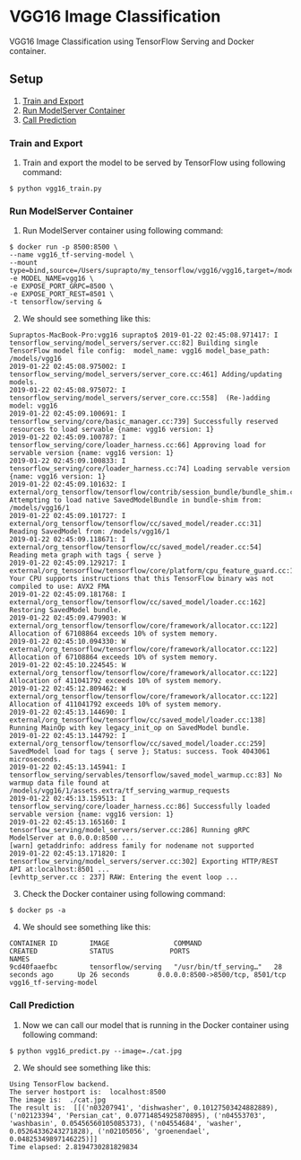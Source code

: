 # VGG16 Image Classification
VGG16 Image Classification using TensorFlow Serving and Docker container.

## Setup
1. [Train and Export](#train-and-export)
2. [Run ModelServer Container](#run-modelserver-container)
3. [Call Prediction](#call-prediction)

### Train and Export
1. Train and export the model to be served by TensorFlow using following command:
```
$ python vgg16_train.py
```

### Run ModelServer Container
1. Run ModelServer container using following command:
```
$ docker run -p 8500:8500 \
--name vgg16_tf-serving-model \
--mount type=bind,source=/Users/suprapto/my_tensorflow/vgg16/vgg16,target=/models/vgg16 -e MODEL_NAME=vgg16 \
-e EXPOSE_PORT_GRPC=8500 \
-e EXPOSE_PORT_REST=8501 \
-t tensorflow/serving &
```
2. We should see something like this:
```
Supraptos-MacBook-Pro:vgg16 suprapto$ 2019-01-22 02:45:08.971417: I tensorflow_serving/model_servers/server.cc:82] Building single TensorFlow model file config:  model_name: vgg16 model_base_path: /models/vgg16
2019-01-22 02:45:08.975002: I tensorflow_serving/model_servers/server_core.cc:461] Adding/updating models.
2019-01-22 02:45:08.975072: I tensorflow_serving/model_servers/server_core.cc:558]  (Re-)adding model: vgg16
2019-01-22 02:45:09.100691: I tensorflow_serving/core/basic_manager.cc:739] Successfully reserved resources to load servable {name: vgg16 version: 1}
2019-01-22 02:45:09.100787: I tensorflow_serving/core/loader_harness.cc:66] Approving load for servable version {name: vgg16 version: 1}
2019-01-22 02:45:09.100833: I tensorflow_serving/core/loader_harness.cc:74] Loading servable version {name: vgg16 version: 1}
2019-01-22 02:45:09.101632: I external/org_tensorflow/tensorflow/contrib/session_bundle/bundle_shim.cc:363] Attempting to load native SavedModelBundle in bundle-shim from: /models/vgg16/1
2019-01-22 02:45:09.101727: I external/org_tensorflow/tensorflow/cc/saved_model/reader.cc:31] Reading SavedModel from: /models/vgg16/1
2019-01-22 02:45:09.118671: I external/org_tensorflow/tensorflow/cc/saved_model/reader.cc:54] Reading meta graph with tags { serve }
2019-01-22 02:45:09.129217: I external/org_tensorflow/tensorflow/core/platform/cpu_feature_guard.cc:141] Your CPU supports instructions that this TensorFlow binary was not compiled to use: AVX2 FMA
2019-01-22 02:45:09.181768: I external/org_tensorflow/tensorflow/cc/saved_model/loader.cc:162] Restoring SavedModel bundle.
2019-01-22 02:45:09.479903: W external/org_tensorflow/tensorflow/core/framework/allocator.cc:122] Allocation of 67108864 exceeds 10% of system memory.
2019-01-22 02:45:10.094330: W external/org_tensorflow/tensorflow/core/framework/allocator.cc:122] Allocation of 67108864 exceeds 10% of system memory.
2019-01-22 02:45:10.224545: W external/org_tensorflow/tensorflow/core/framework/allocator.cc:122] Allocation of 411041792 exceeds 10% of system memory.
2019-01-22 02:45:12.809462: W external/org_tensorflow/tensorflow/core/framework/allocator.cc:122] Allocation of 411041792 exceeds 10% of system memory.
2019-01-22 02:45:13.144690: I external/org_tensorflow/tensorflow/cc/saved_model/loader.cc:138] Running MainOp with key legacy_init_op on SavedModel bundle.
2019-01-22 02:45:13.144792: I external/org_tensorflow/tensorflow/cc/saved_model/loader.cc:259] SavedModel load for tags { serve }; Status: success. Took 4043061 microseconds.
2019-01-22 02:45:13.145941: I tensorflow_serving/servables/tensorflow/saved_model_warmup.cc:83] No warmup data file found at /models/vgg16/1/assets.extra/tf_serving_warmup_requests
2019-01-22 02:45:13.159513: I tensorflow_serving/core/loader_harness.cc:86] Successfully loaded servable version {name: vgg16 version: 1}
2019-01-22 02:45:13.165160: I tensorflow_serving/model_servers/server.cc:286] Running gRPC ModelServer at 0.0.0.0:8500 ...
[warn] getaddrinfo: address family for nodename not supported
2019-01-22 02:45:13.171820: I tensorflow_serving/model_servers/server.cc:302] Exporting HTTP/REST API at:localhost:8501 ...
[evhttp_server.cc : 237] RAW: Entering the event loop ...
```
3. Check the Docker container using following command:
```
$ docker ps -a
```
4. We should see something like this:
```
CONTAINER ID        IMAGE                COMMAND                  CREATED             STATUS              PORTS                              NAMES
9cd40faaefbc        tensorflow/serving   "/usr/bin/tf_serving…"   28 seconds ago      Up 26 seconds       0.0.0.0:8500->8500/tcp, 8501/tcp   vgg16_tf-serving-model
```

### Call Prediction
1. Now we can call our model that is running in the Docker container using following command:
```
$ python vgg16_predict.py --image=./cat.jpg
```
2. We should see something like this:
```
Using TensorFlow backend.
The server hostport is:  localhost:8500
The image is:  ./cat.jpg
The result is:  [[('n03207941', 'dishwasher', 0.10127503424882889), ('n02123394', 'Persian_cat', 0.07714854925870895), ('n04553703', 'washbasin', 0.05456560105085373), ('n04554684', 'washer', 0.05264336243271828), ('n02105056', 'groenendael', 0.04825349897146225)]]
Time elapsed: 2.8194730281829834
```
